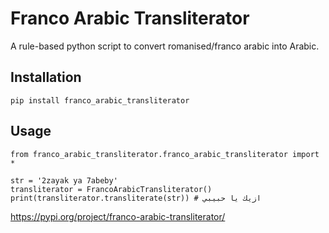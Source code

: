 # Franco Arabic Transliterator
A rule-based python script to convert romanised/franco arabic into Arabic.

## Installation
`pip install franco_arabic_transliterator`

## Usage
```
from franco_arabic_transliterator.franco_arabic_transliterator import *

str = '2zayak ya 7abeby'
transliterator = FrancoArabicTransliterator()
print(transliterator.transliterate(str)) # ازيك يا حبيبي

```

https://pypi.org/project/franco-arabic-transliterator/
